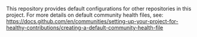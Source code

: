 This repository provides default configurations for other repositories in this project.
For more details on default community health files, see:
https://docs.github.com/en/communities/setting-up-your-project-for-healthy-contributions/creating-a-default-community-health-file
